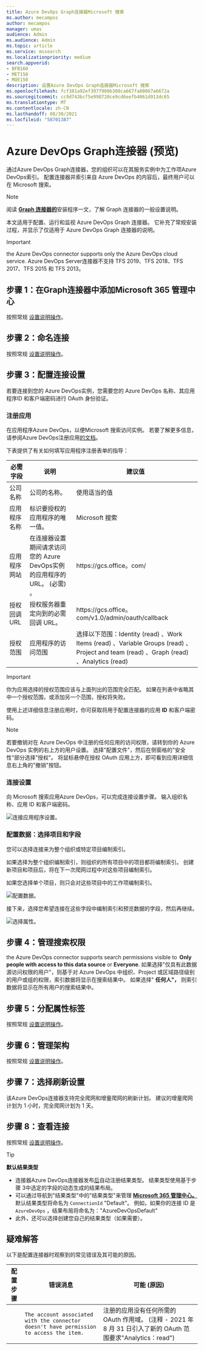 ```yaml
---
title: Azure DevOps Graph连接器Microsoft 搜索
ms.author: mecampos
author: mecampos
manager: umas
audience: Admin
ms.audience: Admin
ms.topic: article
ms.service: mssearch
ms.localizationpriority: medium
search.appverid:
- BFB160
- MET150
- MOE150
description: 设置Azure DevOps Graph连接器Microsoft 搜索
ms.openlocfilehash: fcf381a92ef397f900b300ca667fa80067a6672a
ms.sourcegitcommit: cc9d743bcf5e998720ce9cd6eefb4061d913dc65
ms.translationtype: MT
ms.contentlocale: zh-CN
ms.lasthandoff: 08/30/2021
ms.locfileid: "58701387"
---
```

<!---Previous ms.author: shgrover --->

# <a name="azure-devops-graph-connector-preview"></a>Azure DevOps Graph连接器 (预览) 

通过Azure DevOps Graph连接器，您的组织可以在其服务实例中为工作项Azure DevOps索引。 配置连接器并索引来自 Azure DevOps 的内容后，最终用户可以在 Microsoft 搜索。

> [!NOTE]
> 阅读 [**Graph 连接器的**](configure-connector.md)安装程序一文，了解 Graph 连接器的一般设置说明。

本文适用于配置、运行和监视 Azure DevOps Graph 连接器。 它补充了常规安装过程，并显示了仅适用于 Azure DevOps Graph 连接器的说明。

>[!IMPORTANT]
>the Azure DevOps connector supports only the Azure DevOps cloud service. Azure DevOps Server连接器不支持 TFS 2019、TFS 2018、TFS 2017、TFS 2015 和 TFS 2013。

<!---## Before you get started-->

<!---Insert "Before you get started" recommendations for this data source-->

## <a name="step-1-add-a-graph-connector-in-the-microsoft-365-admin-center"></a>步骤 1：在Graph连接器中添加Microsoft 365 管理中心

按照常规 [设置说明操作](./configure-connector.md)。
<!---If the above phrase does not apply, delete it and insert specific details for your data source that are different from general setup 
instructions.-->

## <a name="step-2-name-the-connection"></a>步骤 2：命名连接

按照常规 [设置说明操作](./configure-connector.md)。
<!---If the above phrase does not apply, delete it and insert specific details for your data source that are different from general setup 
instructions.-->

## <a name="step-3-configure-the-connection-settings"></a>步骤 3：配置连接设置

若要连接到您的 Azure DevOps实例，您需要您的 Azure DevOps 名称、其应用程序[](/azure/devops/organizations/accounts/create-organization)ID 和客户端密码进行 OAuth 身份验证。

### <a name="register-an-app"></a>注册应用

在应用程序Azure DevOps，以便Microsoft 搜索访问实例。 若要了解更多信息，请参阅Azure DevOps注册应用[的文档](/azure/devops/integrate/get-started/authentication/oauth?preserve-view=true&view=azure-devops#register-your-app)。

下表提供了有关如何填写应用程序注册表单的指导：

必需字段 | 说明 | 建议值
--- | --- | ---
| 公司名称         | 公司的名称。 | 使用适当的值   |
| 应用程序名称     | 标识要授权的应用程序的唯一值。    | Microsoft 搜索     |
| 应用程序网站  | 在连接器设置期间请求访问您的 Azure DevOps实例的应用程序的 URL。  (必需) 。  | https://<span>gcs.office。</span>com/
| 授权回调 URL        | 授权服务器重定向到的必需回调 URL。 | https://<span>gcs.office。</span>com/v1.0/admin/oauth/callback|
| 授权范围 | 应用程序的访问范围 | 选择以下范围：Identity (read) 、Work Items (read) 、Variable Groups (read) 、Project and team (read) 、Graph (read) 、Analytics (read) |

>[!IMPORTANT]
>你为应用选择的授权范围应该与上面列出的范围完全匹配。 如果在列表中省略其中一个授权范围，或添加另一个范围，授权将失败。

使用上述详细信息注册应用时，你可获取将用于配置连接器的应用 **ID** 和客户端密码。

>[!NOTE]
>若要撤销对在 Azure DevOps 中注册的任何应用的访问权限，请转到你的 Azure DevOps 实例的右上方的用户设置。 选择"配置文件"，然后在侧窗格的"安全性"部分选择"授权"。 将鼠标悬停在授权 OAuth 应用上方，即可看到应用详细信息右上角的"撤销"按钮。

### <a name="connection-settings"></a>连接设置

向 Microsoft 搜索应用Azure DevOps，可以完成连接设置步骤。 输入组织名称、应用 ID 和客户端密码。

![连接应用程序设置。](media/ADO_Connection_settings_2.png)

### <a name="configure-data-select-projects-and-fields"></a>配置数据：选择项目和字段

您可以选择连接来为整个组织或特定项目编制索引。

如果选择为整个组织编制索引，则组织的所有项目中的项目都将编制索引。 创建新项目和项目后，将在下一次爬网过程中对这些项目编制索引。

如果您选择单个项目，则只会对这些项目中的工作项编制索引。

![配置数据。](media/ADO_Configure_data.png)

接下来，选择您希望连接在这些字段中编制索引和预览数据的字段，然后再继续。

![选择属性。](media/ADO_choose_properties.png)

## <a name="step-4-manage-search-permissions"></a>步骤 4：管理搜索权限

the Azure DevOps connector supports search permissions visible to  **Only people with access to this data source** or **Everyone**. 如果选择"仅具有此数据源访问权限的用户"，则基于对 Azure DevOps 中组织、Project 或区域路径级别的用户或组的权限，索引数据将显示在搜索结果中。 如果选择" **任何人"，** 则索引数据将显示在所有用户的搜索结果中。

## <a name="step-5-assign-property-labels"></a>步骤 5：分配属性标签

按照常规 [设置说明操作](./configure-connector.md)。

## <a name="step-6-manage-schema"></a>步骤 6：管理架构

按照常规 [设置说明操作](./configure-connector.md)。

## <a name="step-7-choose-refresh-settings"></a>步骤 7：选择刷新设置

该Azure DevOps连接器支持完全爬网和增量爬网的刷新计划。
建议的增量爬网计划为 1 小时，完全爬网计划为 1 天。

## <a name="step-8-review-connection"></a>步骤 8：查看连接

按照常规 [设置说明操作](./configure-connector.md)。

>[!TIP]
>**默认结果类型**
>* 连接器Azure DevOps连接器发布[后](./customize-search-page.md#step-2-create-result-types)自动注册结果类型。 结果类型使用基于步骤 3[](./customize-results-layout.md)中选定的字段的动态生成的结果布局。 
>* 可以通过导航到"结果类型"中的"结果类型"来管理 [](https://admin.microsoft.com)[**Microsoft 365 管理中心。**](https://admin.microsoft.com/Adminportal/Home#/MicrosoftSearch/resulttypes) 默认结果类型将命名为 `ConnectionId` "Default"。 例如，如果你的连接 ID 是 `AzureDevOps` ，结果布局将命名为："AzureDevOpsDefault"
>* 此外，还可以选择创建您自己的结果类型（如果需要）。

<!---If the above phrase does not apply, delete it and insert specific details for your data source that are different from general setup 
instructions.-->

## <a name="troubleshooting"></a>疑难解答
以下是配置连接器时观察到的常见错误及其可能的原因。

| 配置步骤 | 错误消息 | 可能 (原因)  |
| ------------ | ------------ | ------------ |
|  | `The account associated with the connector doesn't have permission to access the item.` | 注册的应用没有任何所需的 OAuth 作用域。  (注释 - 2021 年 8 月 31 日引入了新的 OAuth 范围要求"Analytics：read")   |

<!---## Limitations-->
<!---Insert limitations for this data source-->